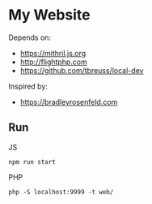 # My Website

Depends on: 
- <https://mithril.js.org>
- <http://flightphp.com>
- <https://github.com/tbreuss/local-dev>

Inspired by:
- <https://bradleyrosenfeld.com>

## Run
    
JS

    npm run start

PHP
    
    php -S localhost:9999 -t web/
